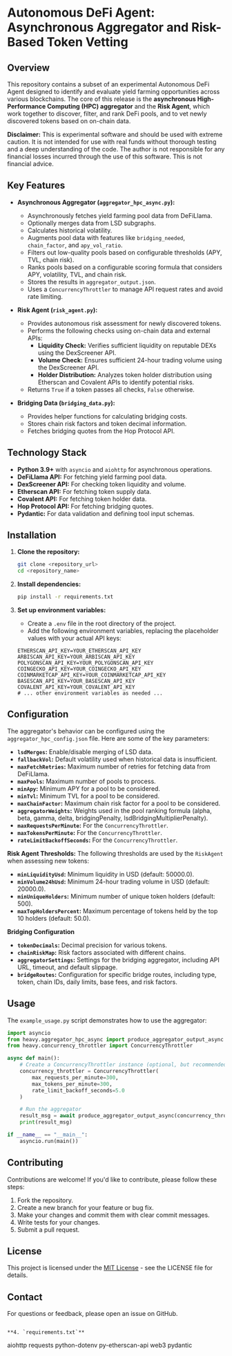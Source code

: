 # Autonomous DeFi Agent: Asynchronous Aggregator and Risk-Based Token Vetting

## Overview

This repository contains a subset of an experimental Autonomous DeFi Agent designed to identify and evaluate yield farming opportunities across various blockchains. The core of this release is the **asynchronous High-Performance Computing (HPC) aggregator** and the **Risk Agent**, which work together to discover, filter, and rank DeFi pools, and to vet newly discovered tokens based on on-chain data.

**Disclaimer:** This is experimental software and should be used with extreme caution. It is not intended for use with real funds without thorough testing and a deep understanding of the code. The author is not responsible for any financial losses incurred through the use of this software. This is not financial advice.

## Key Features

*   **Asynchronous Aggregator (`aggregator_hpc_async.py`):**
    *   Asynchronously fetches yield farming pool data from DeFiLlama.
    *   Optionally merges data from LSD subgraphs.
    *   Calculates historical volatility.
    *   Augments pool data with features like `bridging_needed`, `chain_factor`, and `apy_vol_ratio`.
    *   Filters out low-quality pools based on configurable thresholds (APY, TVL, chain risk).
    *   Ranks pools based on a configurable scoring formula that considers APY, volatility, TVL, and chain risk.
    *   Stores the results in `aggregator_output.json`.
    *   Uses a `ConcurrencyThrottler` to manage API request rates and avoid rate limiting.

*   **Risk Agent (`risk_agent.py`):**
    *   Provides autonomous risk assessment for newly discovered tokens.
    *   Performs the following checks using on-chain data and external APIs:
        *   **Liquidity Check:** Verifies sufficient liquidity on reputable DEXs using the DexScreener API.
        *   **Volume Check:** Ensures sufficient 24-hour trading volume using the DexScreener API.
        *   **Holder Distribution:** Analyzes token holder distribution using Etherscan and Covalent APIs to identify potential risks.
    *   Returns `True` if a token passes all checks, `False` otherwise.

*   **Bridging Data (`bridging_data.py`):**
    *   Provides helper functions for calculating bridging costs.
    *   Stores chain risk factors and token decimal information.
    *   Fetches bridging quotes from the Hop Protocol API.

## Technology Stack

*   **Python 3.9+** with `asyncio` and `aiohttp` for asynchronous operations.
*   **DeFiLlama API:** For fetching yield farming pool data.
*   **DexScreener API:** For checking token liquidity and volume.
*   **Etherscan API:** For fetching token supply data.
*   **Covalent API:** For fetching token holder data.
*   **Hop Protocol API:** For fetching bridging quotes.
*   **Pydantic:** For data validation and defining tool input schemas.

## Installation

1.  **Clone the repository:**

    ```bash
    git clone <repository_url>
    cd <repository_name>
    ```

2.  **Install dependencies:**

    ```bash
    pip install -r requirements.txt
    ```

3.  **Set up environment variables:**

    *   Create a `.env` file in the root directory of the project.
    *   Add the following environment variables, replacing the placeholder values with your actual API keys:

    ```
    ETHERSCAN_API_KEY=YOUR_ETHERSCAN_API_KEY
    ARBISCAN_API_KEY=YOUR_ARBISCAN_API_KEY
    POLYGONSCAN_API_KEY=YOUR_POLYGONSCAN_API_KEY
    COINGECKO_API_KEY=YOUR_COINGECKO_API_KEY
    COINMARKETCAP_API_KEY=YOUR_COINMARKETCAP_API_KEY
    BASESCAN_API_KEY=YOUR_BASESCAN_API_KEY
    COVALENT_API_KEY=YOUR_COVALENT_API_KEY
    # ... other environment variables as needed ...
    ```

## Configuration

The aggregator's behavior can be configured using the `aggregator_hpc_config.json` file. Here are some of the key parameters:

*   **`lsdMerges`:**  Enable/disable merging of LSD data.
*   **`fallbackVol`:** Default volatility used when historical data is insufficient.
*   **`maxFetchRetries`:** Maximum number of retries for fetching data from DeFiLlama.
*   **`maxPools`:** Maximum number of pools to process.
*   **`minApy`:** Minimum APY for a pool to be considered.
*   **`minTvl`:** Minimum TVL for a pool to be considered.
*   **`maxChainFactor`:** Maximum chain risk factor for a pool to be considered.
*   **`aggregatorWeights`:** Weights used in the pool ranking formula (alpha, beta, gamma, delta, bridgingPenalty, lsdBridgingMultiplierPenalty).
*   **`maxRequestsPerMinute`:**  For the `ConcurrencyThrottler`.
*   **`maxTokensPerMinute`:** For the `ConcurrencyThrottler`.
*   **`rateLimitBackoffSeconds`:** For the `ConcurrencyThrottler`.

**Risk Agent Thresholds:**
The following thresholds are used by the `RiskAgent` when assessing new tokens:

*   **`minLiquidityUsd`:** Minimum liquidity in USD (default: 50000.0).
*   **`minVolume24hUsd`:** Minimum 24-hour trading volume in USD (default: 20000.0).
*   **`minUniqueHolders`:** Minimum number of unique token holders (default: 500).
*   **`maxTopHoldersPercent`:** Maximum percentage of tokens held by the top 10 holders (default: 50.0).

**Bridging Configuration**
*   **`tokenDecimals`:** Decimal precision for various tokens.
*   **`chainRiskMap`:** Risk factors associated with different chains.
*   **`aggregatorSettings`:** Settings for the bridging aggregator, including API URL, timeout, and default slippage.
*   **`bridgeRoutes`:** Configuration for specific bridge routes, including type, token, chain IDs, daily limits, base fees, and risk factors.

## Usage

The `example_usage.py` script demonstrates how to use the aggregator:

```python
import asyncio
from heavy.aggregator_hpc_async import produce_aggregator_output_async
from heavy.concurrency_throttler import ConcurrencyThrottler

async def main():
    # Create a ConcurrencyThrottler instance (optional, but recommended)
    concurrency_throttler = ConcurrencyThrottler(
        max_requests_per_minute=300,
        max_tokens_per_minute=300,
        rate_limit_backoff_seconds=5.0
    )

    # Run the aggregator
    result_msg = await produce_aggregator_output_async(concurrency_throttler)
    print(result_msg)

if __name__ == "__main__":
    asyncio.run(main())
````

## Contributing

Contributions are welcome\! If you'd like to contribute, please follow these steps:

1.  Fork the repository.
2.  Create a new branch for your feature or bug fix.
3.  Make your changes and commit them with clear commit messages.
4.  Write tests for your changes.
5.  Submit a pull request.

## License

This project is licensed under the [MIT License](LICENSE) - see the LICENSE file for details.

## Contact

For questions or feedback, please open an issue on GitHub.

```

**4. `requirements.txt`**

```

aiohttp
requests
python-dotenv
py-etherscan-api
web3
pydantic